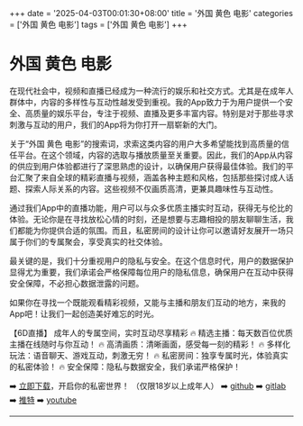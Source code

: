 +++
date = '2025-04-03T00:01:30+08:00'
title = '外国 黄色 电影'
categories = ['外国 黄色 电影']
tags = ['外国 黄色 电影']
+++

# 外国 黄色 电影

在现代社会中，视频和直播已经成为一种流行的娱乐和社交方式。尤其是在成年人群体中，内容的多样性与互动性越发受到重视。我的App致力于为用户提供一个安全、高质量的娱乐平台，专注于视频、直播及更多丰富内容。特别是对于那些寻求刺激与互动的用户，我们的App将为你打开一扇崭新的大门。

关于“外国 黄色 电影”的搜索词，求索这类内容的用户大多希望能找到高质量的信任平台。在这个领域，内容的选取与播放质量至关重要。因此，我们的App从内容的供应到用户体验都进行了深思熟虑的设计，以确保用户获得最佳体验。我们的平台汇聚了来自全球的精彩直播与视频，涵盖各种主题和风格，包括那些探讨成人话题、探索人际关系的内容。这些视频不仅画质高清，更兼具趣味性与互动性。

通过我们App中的直播功能，用户可以与众多优质主播实时互动，获得无与伦比的体验。无论你是在寻找放松心情的时刻，还是想要与志趣相投的朋友聊聊生活，我们都能为你提供合适的氛围。而且，私密房间的设计让你可以邀请好友展开一场只属于你们的专属聚会，享受真实的社交体验。

最关键的是，我们十分重视用户的隐私与安全。在这个信息时代，用户的数据保护显得尤为重要，我们承诺会严格保障每位用户的隐私信息，确保用户在互动中获得安全保障，不必担心数据泄露的问题。

如果你在寻找一个既能观看精彩视频，又能与主播和朋友们互动的地方，来我的App吧！让我们一起创造美好难忘的时光。

【6D直播】
成年人的专属空间，实时互动尽享精彩
🔥 精选主播：每天数百位优质主播在线随时与你互动！
🔥 高清画质：清晰画面，感受每一刻的精彩！
🔥 多样化玩法：语音聊天、游戏互动，刺激无穷！
🔥 私密房间：独享专属时光，体验真实的私密体验！
🔥 安全保障：隐私与数据安全，我们承诺严格保护！

➡️ [立即下载](https://down123.s3.ap-east-1.amazonaws.com/down/down.html?channelCode=blog)，开启你的私密世界！ 
（仅限18岁以上成年人）
➡️ [github](https://aldult-live.github.io/)
➡️ [gitlab](https://seo-09598d.gitlab.io/)
➡️ [推特](https://x.com/wegame33)
➡️ [youtube](https://www.youtube.com/@6Dlive)

---

